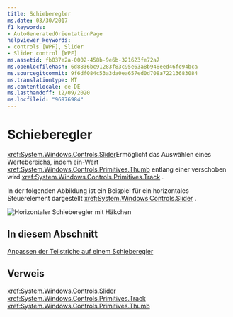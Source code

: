 ```yaml
---
title: Schieberegler
ms.date: 03/30/2017
f1_keywords:
- AutoGeneratedOrientationPage
helpviewer_keywords:
- controls [WPF], Slider
- Slider control [WPF]
ms.assetid: fb037e2a-0002-458b-9e6b-321623fe72a7
ms.openlocfilehash: 6d8836bc91283f83c95e63a8b948eed46fc94bca
ms.sourcegitcommit: 9f6df084c53a3da0ea657ed0d708a72213683084
ms.translationtype: MT
ms.contentlocale: de-DE
ms.lasthandoff: 12/09/2020
ms.locfileid: "96976984"
---
```

# <a name="slider"></a>Schieberegler
<xref:System.Windows.Controls.Slider>Ermöglicht das Auswählen eines Wertebereichs, indem ein-Wert <xref:System.Windows.Controls.Primitives.Thumb> entlang einer verschoben wird <xref:System.Windows.Controls.Primitives.Track> .  
  
 In der folgenden Abbildung ist ein Beispiel für ein horizontales Steuerelement dargestellt <xref:System.Windows.Controls.Slider> .  
  
 ![Horizontaler Schieberegler mit Häkchen](./media/ss-ctl-hslider-ticks.png "SS_CTL_hslider_ticks")  
  
## <a name="in-this-section"></a>In diesem Abschnitt  
 [Anpassen der Teilstriche auf einem Schieberegler](how-to-customize-the-ticks-on-a-slider.md)  
  
## <a name="reference"></a>Verweis  
 <xref:System.Windows.Controls.Slider>  
  <xref:System.Windows.Controls.Primitives.Track>  
  <xref:System.Windows.Controls.Primitives.Thumb>

